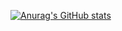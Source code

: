 [![Anurag's GitHub stats](https://github-readme-stats.vercel.app/api?username=aryankori)](https://github.com/anuraghazra/github-readme-stats)
